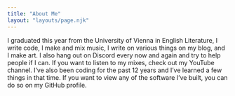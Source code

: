 ```yaml
---
title: "About Me"
layout: "layouts/page.njk"
---
```


I graduated this year from the University of Vienna in English Literature, I write code, I make and mix music, I write on various things on my blog, and I make art. I also hang out on Discord every now and again and try to help people if I can. If you want to listen to my mixes, check out my YouTube channel. I’ve also been coding for the past 12 years and I’ve learned a few things in that time. If you want to view any of the software I’ve built, you can do so on my GitHub profile.